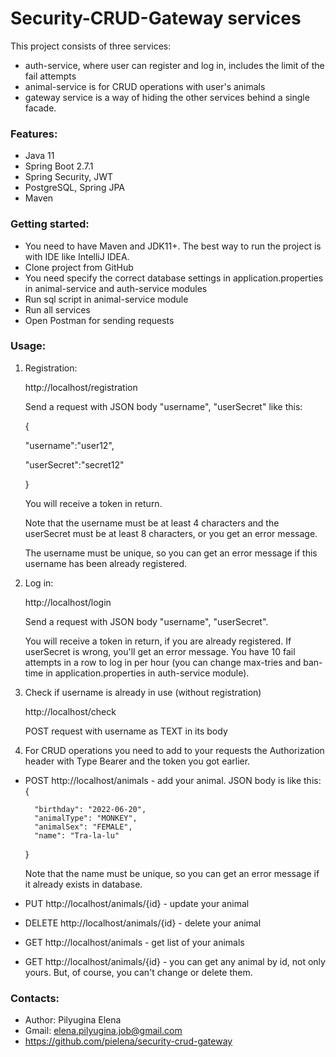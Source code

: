 # Security-CRUD-Gateway services

This project consists of three services:

- auth-service, where user can register and log in, includes the limit of the fail attempts
- animal-service is for CRUD operations with user's animals
- gateway service is a way of hiding the other services behind a single facade.

### Features:

- Java 11
- Spring Boot 2.7.1
- Spring Security, JWT
- PostgreSQL, Spring JPA
- Maven

### Getting started:

- You need to have Maven and JDK11+. The best way to run the project is with IDE like IntelliJ IDEA.
- Clone project from GitHub
- You need specify the correct database settings in application.properties in animal-service and auth-service modules
- Run sql script in animal-service module
- Run all services
- Open Postman for sending requests

### Usage:

1. Registration:

   http://localhost/registration
    
    Send a request with JSON body "username", "userSecret" like this:

   {

   "username":"user12",

   "userSecret":"secret12"

   }

   You will receive a token in return.

    Note that the username must be at least 4 characters and the userSecret must be at least 8 characters, or you get an error message.

    The username must be unique, so you can get an error message if this username has been already registered.
    

2. Log in: 

    http://localhost/login
   
    Send a request with JSON body "username", "userSecret". 
    
    You will receive a token in return, if you are already registered. 
    If userSecret is wrong, you'll get an error message. You have 10 fail attempts in a row to log in per hour (you can change max-tries and ban-time in application.properties in auth-service module).


3. Check if username is already in use (without registration)

    http://localhost/check 
   
    POST request with username as TEXT in its body


4. For CRUD operations you need to add to your requests the Authorization header with Type Bearer and the token you got earlier.



- POST http://localhost/animals - add your animal. JSON body is like this:
  {

        "birthday": "2022-06-20",
        "animalType": "MONKEY",
        "animalSex": "FEMALE",
        "name": "Tra-la-lu"
  }
 
   Note that the name must be unique, so you can get an error message if it already exists in database.

- PUT http://localhost/animals/{id} - update your animal
- DELETE http://localhost/animals/{id} - delete your animal
- GET http://localhost/animals - get list of your animals
- GET http://localhost/animals/{id} - you can get any animal by id, not only yours. But, of course, you can't change or delete them.

### Contacts: 

- Author: Pilyugina Elena
- Gmail: elena.pilyugina.job@gmail.com
- https://github.com/pielena/security-crud-gateway





